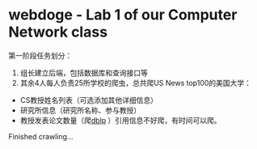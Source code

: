 # webdoge - Lab 1 of our Computer Network class

第一阶段任务划分：

1. 组长建立后端，包括数据库和查询接口等
2. 其余4人每人负责25所学校的爬虫，总共爬US News top100的美国大学：
  * CS教授姓名列表（可选添加其他详细信息）
  * 研究所信息（研究所名称、参与教授）
  * 教授发表论文数量（爬[dblp](https://github.com/scholrly/dblp-python) ）引用信息不好爬，有时间可以爬。

Finished crawling...
